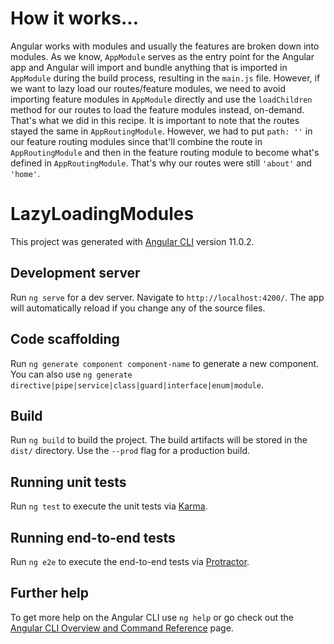 # How it works...

Angular works with modules and usually the features are broken down into modules.
As we know, `AppModule` serves as the entry point for the Angular app and Angular will import and bundle anything that is imported in `AppModule` during the build process, resulting in the `main.js` file. However, if we want to lazy load our routes/feature modules, we need to avoid importing feature modules in `AppModule` directly and use the `loadChildren` method for our routes to load the feature modules instead, on-demand. That's what we did in this recipe. It is important to note that the routes stayed the same in `AppRoutingModule`. However, we had to put `path: ''` in our feature routing modules since that'll combine the route in `AppRoutingModule` and then in the feature routing module to become what's defined in `AppRoutingModule`. That's why our routes were still `'about'` and `'home'`.

# LazyLoadingModules

This project was generated with [Angular CLI](https://github.com/angular/angular-cli) version 11.0.2.

## Development server

Run `ng serve` for a dev server. Navigate to `http://localhost:4200/`. The app will automatically reload if you change any of the source files.

## Code scaffolding

Run `ng generate component component-name` to generate a new component. You can also use `ng generate directive|pipe|service|class|guard|interface|enum|module`.

## Build

Run `ng build` to build the project. The build artifacts will be stored in the `dist/` directory. Use the `--prod` flag for a production build.

## Running unit tests

Run `ng test` to execute the unit tests via [Karma](https://karma-runner.github.io).

## Running end-to-end tests

Run `ng e2e` to execute the end-to-end tests via [Protractor](http://www.protractortest.org/).

## Further help

To get more help on the Angular CLI use `ng help` or go check out the [Angular CLI Overview and Command Reference](https://angular.io/cli) page.
